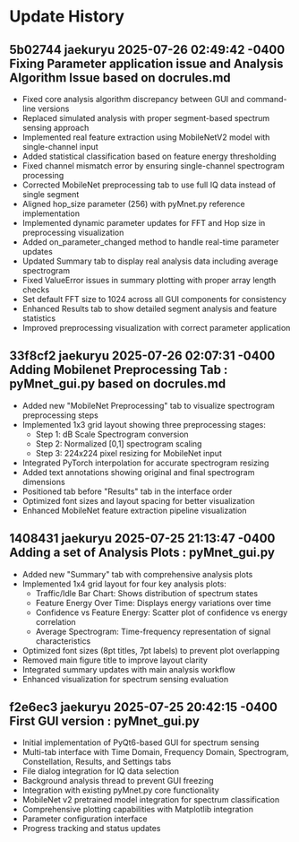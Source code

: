 # Update History

## 5b02744 jaekuryu 2025-07-26 02:49:42 -0400 Fixing Parameter application issue and Analysis Algorithm Issue based on docrules.md

- Fixed core analysis algorithm discrepancy between GUI and command-line versions
- Replaced simulated analysis with proper segment-based spectrum sensing approach
- Implemented real feature extraction using MobileNetV2 model with single-channel input
- Added statistical classification based on feature energy thresholding
- Fixed channel mismatch error by ensuring single-channel spectrogram processing
- Corrected MobileNet preprocessing tab to use full IQ data instead of single segment
- Aligned hop_size parameter (256) with pyMnet.py reference implementation
- Implemented dynamic parameter updates for FFT and Hop size in preprocessing visualization
- Added on_parameter_changed method to handle real-time parameter updates
- Updated Summary tab to display real analysis data including average spectrogram
- Fixed ValueError issues in summary plotting with proper array length checks
- Set default FFT size to 1024 across all GUI components for consistency
- Enhanced Results tab to show detailed segment analysis and feature statistics
- Improved preprocessing visualization with correct parameter application

## 33f8cf2 jaekuryu 2025-07-26 02:07:31 -0400 Adding Mobilenet Preprocessing Tab : pyMnet_gui.py based on docrules.md

- Added new "MobileNet Preprocessing" tab to visualize spectrogram preprocessing steps
- Implemented 1x3 grid layout showing three preprocessing stages:
  - Step 1: dB Scale Spectrogram conversion
  - Step 2: Normalized [0,1] spectrogram scaling
  - Step 3: 224x224 pixel resizing for MobileNet input
- Integrated PyTorch interpolation for accurate spectrogram resizing
- Added text annotations showing original and final spectrogram dimensions
- Positioned tab before "Results" tab in the interface order
- Optimized font sizes and layout spacing for better visualization
- Enhanced MobileNet feature extraction pipeline visualization

## 1408431 jaekuryu 2025-07-25 21:13:47 -0400 Adding a set of Analysis Plots : pyMnet_gui.py

- Added new "Summary" tab with comprehensive analysis plots
- Implemented 1x4 grid layout for four key analysis plots:
  - Traffic/Idle Bar Chart: Shows distribution of spectrum states
  - Feature Energy Over Time: Displays energy variations over time
  - Confidence vs Feature Energy: Scatter plot of confidence vs energy correlation
  - Average Spectrogram: Time-frequency representation of signal characteristics
- Optimized font sizes (8pt titles, 7pt labels) to prevent plot overlapping
- Removed main figure title to improve layout clarity
- Integrated summary updates with main analysis workflow
- Enhanced visualization for spectrum sensing evaluation

## f2e6ec3 jaekuryu 2025-07-25 20:42:15 -0400 First GUI version : pyMnet_gui.py

- Initial implementation of PyQt6-based GUI for spectrum sensing
- Multi-tab interface with Time Domain, Frequency Domain, Spectrogram, Constellation, Results, and Settings tabs
- File dialog integration for IQ data selection
- Background analysis thread to prevent GUI freezing
- Integration with existing pyMnet.py core functionality
- MobileNet v2 pretrained model integration for spectrum classification
- Comprehensive plotting capabilities with Matplotlib integration
- Parameter configuration interface
- Progress tracking and status updates 